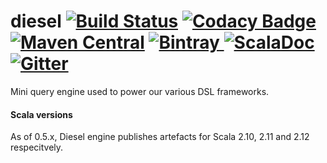 diesel [![Build Status](https://travis-ci.org/outworkers/diesel.svg?branch=develop)](https://travis-ci.org/outworkers/diesel) [![Codacy Badge](https://api.codacy.com/project/badge/Grade/1f2485923ecf446c856fa0e3e31b0b99)](https://www.codacy.com/app/flavian/diesel?utm_source=github.com&amp;utm_medium=referral&amp;utm_content=outworkers/diesel&amp;utm_campaign=Badge_Grade) [![Maven Central](https://maven-badges.herokuapp.com/maven-central/com.outworkers/diesel-engine_2.11/badge.svg)](https://maven-badges.herokuapp.com/maven-central/com.outworkers/diesel-engine-2.11) [![Bintray](https://api.bintray.com/packages/websudos/oss-releases/diesel-engine/images/download.svg) ](https://bintray.com/websudos/oss-releases/diesel-engine/_latestVersion) [![ScalaDoc](http://javadoc-badge.appspot.com/com.outworkers/diesel-engine_2.11.svg?label=scaladoc)](http://javadoc-badge.appspot.com/com.outworkers/diesel-engine_2.11) [![Gitter](https://badges.gitter.im/Join%20Chat.svg)](https://gitter.im/outworkers/diesel?utm_source=badge&utm_medium=badge&utm_campaign=pr-badge&utm_content=badge)
======================================================================================================================================================================================================================================================================================================================================================================================================================================================================================================================================================================================================================================================================================================================================================================================================================================================================================================================================================================================================================================================================================================================

Mini query engine used to power our various DSL frameworks.

#### Scala versions

As of 0.5.x, Diesel engine publishes artefacts for Scala 2.10, 2.11 and 2.12 respecitvely.